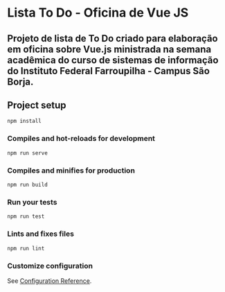 # Lista To Do - Oficina de Vue JS
## Projeto de lista de To Do criado para elaboração em oficina sobre Vue.js ministrada na semana acadêmica do curso de sistemas de informação do Instituto Federal Farroupilha - Campus São Borja.

## Project setup
```
npm install
```

### Compiles and hot-reloads for development
```
npm run serve
```

### Compiles and minifies for production
```
npm run build
```

### Run your tests
```
npm run test
```

### Lints and fixes files
```
npm run lint
```

### Customize configuration
See [Configuration Reference](https://cli.vuejs.org/config/).
